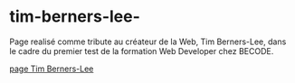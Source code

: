 # tim-berners-lee-
Page realisé comme tribute au créateur de la Web, Tim Berners-Lee, dans le cadre du premier test de la formation
Web Developer chez BECODE.

[page Tim Berners-Lee](https://richardsgab.github.io/tim-berners-lee-/)
